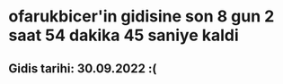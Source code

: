 # ofarukbicer'in gidisine son 8 gun 2 saat 54 dakika 45 saniye kaldi

## Gidis tarihi: 30.09.2022 :(